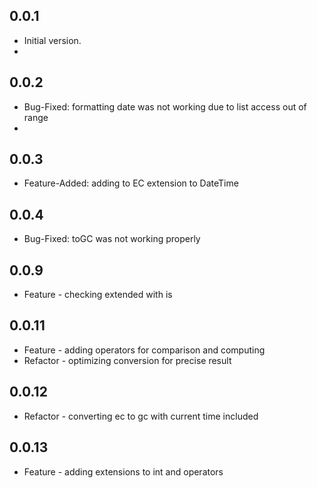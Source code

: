 ## 0.0.1

- Initial version.
-

## 0.0.2

- Bug-Fixed: formatting date was not working due to list access out of range
-

## 0.0.3

- Feature-Added: adding to EC extension to DateTime

## 0.0.4

- Bug-Fixed: toGC was not working properly

## 0.0.9

- Feature - checking extended with is

## 0.0.11

- Feature - adding operators for comparison and computing
- Refactor - optimizing conversion for precise result

## 0.0.12

- Refactor - converting ec to gc with current time included

## 0.0.13

- Feature - adding extensions to int and operators
